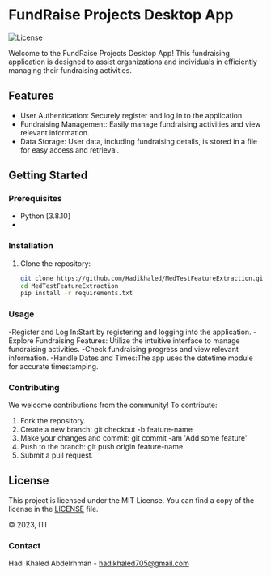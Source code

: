 # FundRaise Projects Desktop App

[![License](https://img.shields.io/badge/license-MIT-blue.svg)](https://opensource.org/licenses/MIT)

Welcome to the FundRaise Projects Desktop App! This fundraising application is designed to assist organizations and individuals in efficiently managing their fundraising activities.

## Features

- User Authentication: Securely register and log in to the application.
- Fundraising Management: Easily manage fundraising activities and view relevant information.
- Data Storage: User data, including fundraising details, is stored in a file for easy access and retrieval.


## Getting Started

### Prerequisites

- Python [3.8.10]
- 


### Installation

1. Clone the repository:

   ```bash
   git clone https://github.com/Hadikhaled/MedTestFeatureExtraction.git
   cd MedTestFeatureExtraction
   pip install -r requirements.txt

### Usage
-Register and Log In:Start by registering and logging into the application.
-Explore Fundraising Features: Utilize the intuitive interface to manage fundraising activities.
-Check fundraising progress and view relevant information.
-Handle Dates and Times:The app uses the datetime module for accurate timestamping.


### Contributing
We welcome contributions from the community! To contribute:

1. Fork the repository.
2. Create a new branch: git checkout -b feature-name
3. Make your changes and commit: git commit -am 'Add some feature'
4. Push to the branch: git push origin feature-name
5. Submit a pull request.

## License

This project is licensed under the MIT License. You can find a copy of the license in the [LICENSE](LICENSE) file.

© 2023, ITI 

### Contact
Hadi Khaled Abdelrhman - hadikhaled705@gmail.com
